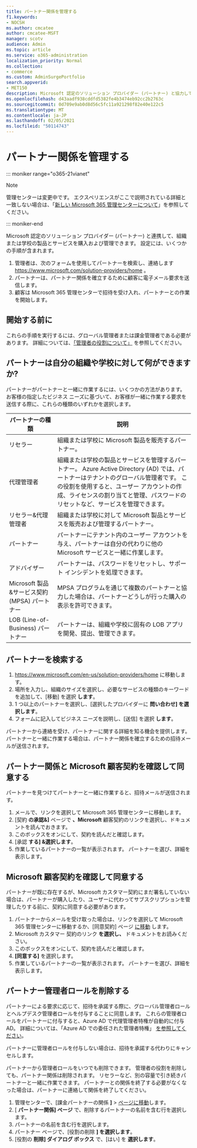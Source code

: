 ```yaml
---
title: パートナー関係を管理する
f1.keywords:
- NOCSH
ms.author: cmcatee
author: cmcatee-MSFT
manager: scotv
audience: Admin
ms.topic: article
ms.service: o365-administration
localization_priority: Normal
ms.collection:
- commerce
ms.custom: AdminSurgePortfolio
search.appverid:
- MET150
description: Microsoft 認定のソリューション プロバイダー (パートナー) と協力して、組織または学校の製品とサービスを購入および管理する方法について説明します。
ms.openlocfilehash: d43aadf938cddfd5382fe4b3474eb92cc2b2763c
ms.sourcegitcommit: 0d709e9ab0d8d56c5fc11a921298f82e40e122c5
ms.translationtype: MT
ms.contentlocale: ja-JP
ms.lasthandoff: 02/05/2021
ms.locfileid: "50114743"
---
```

# <a name="manage-partner-relationships"></a>パートナー関係を管理する

::: moniker range="o365-21vianet"

> [!NOTE]
> 管理センターは変更中です。 エクスペリエンスがここで説明されている詳細と一致しない場合は、「[新しい Microsoft 365 管理センターについて](https://docs.microsoft.com/microsoft-365/admin/microsoft-365-admin-center-preview?view=o365-21vianet&preserve-view=true)」を参照してください。

::: moniker-end

Microsoft 認定のソリューション プロバイダー (パートナー) と連携して、組織または学校の製品とサービスを購入および管理できます。 設定には、いくつかの手順が含まれます。

1. 管理者は、次のフォームを使用してパートナーを検索し、連絡します <a href="https://www.microsoft.com/solution-providers/home" target="_blank">https://www.microsoft.com/solution-providers/home</a> 。
2. パートナーは、パートナー関係を確立するために顧客に電子メール要求を送信します。
3. 顧客は Microsoft 365 管理センターで招待を受け入れ、パートナーとの作業を開始します。

## <a name="before-you-begin"></a>開始する前に

これらの手順を実行するには、グローバル管理者または課金管理者である必要があります。 詳細については、[「管理者の役割について」](../admin/add-users/about-admin-roles.md) を参照してください。

## <a name="what-can-a-partner-do-for-my-organization-or-school"></a>パートナーは自分の組織や学校に対して何ができますか?

パートナーがパートナーと一緒に作業するには、いくつかの方法があります。 お客様の指定したビジネス ニーズに基づいて、お客様が一緒に作業する要求を送信する際に、これらの種類のいずれかを選択します。

| パートナーの種類 | 説明 |
| ------ | ------------------- |
| リセラー | 組織または学校に Microsoft 製品を販売するパートナー。 |
| 代理管理者 | 組織または学校の製品とサービスを管理するパートナー。 Azure Active Directory (AD) では、パートナーはテナントのグローバル管理者です。 この役割を使用すると、ユーザー アカウントの作成、ライセンスの割り当てと管理、パスワードのリセットなど、サービスを管理できます。 |
| リセラー&代理管理者 | 組織または学校に対して Microsoft 製品とサービスを販売および管理するパートナー。 |
| パートナー | パートナーにテナント内のユーザー アカウントを与え、パートナーは自分の代わりに他の Microsoft サービスと一緒に作業します。 |
| アドバイザー | パートナーは、パスワードをリセットし、サポート インシデントを処理できます。 |
| Microsoft 製品&サービス契約 (MPSA) パートナー | MPSA プログラムを通じて複数のパートナーと協力した場合は、パートナーどうしが行った購入の表示を許可できます。 |
| LOB (Line-of-Business) パートナー | パートナーは、組織や学校に固有の LOB アプリを開発、提出、管理できます。 |

## <a name="find-a-partner"></a>パートナーを検索する

1. <a href="https://www.microsoft.com/en-us/solution-providers/home" target="_blank">https://www.microsoft.com/en-us/solution-providers/home</a> に移動します。
2. 場所を入力し、組織のサイズを選択し、必要なサービスの種類のキーワードを追加して、[移動] を選択 **します**。
3. 1 つ以上のパートナーを選択し、[選択したプロバイダーに **問い合わせ] を選択します**。
4. フォームに記入してビジネス ニーズを説明し、[送信] を選択 **します**。

パートナーから連絡を受け、パートナーに関する詳細を知る機会を提供します。 パートナーと一緒に作業する場合は、パートナー関係を確立するための招待メールが送信されます。

## <a name="review-and-accept-a-partner-relationship-and-microsoft-customer-agreement"></a>パートナー関係と Microsoft 顧客契約を確認して同意する

パートナーを見つけてパートナーと一緒に作業すると、招待メールが送信されます。

1. メールで、リンクを選択して Microsoft 365 管理センターに移動します。
2. [契約 **の承認&]** ページで **、Microsoft** 顧客契約のリンクを選択し、ドキュメントを読んでおきます。
3. このボックスをオンにして、契約を読んだと確認します。
4. [承認 **する] &選択します**。
5. 作業しているパートナーの一覧が表示されます。 パートナーを選び、詳細を表示します。

## <a name="review-and-accept-a-microsoft-customer-agreement"></a>Microsoft 顧客契約を確認して同意する

パートナーが既に存在するが、Microsoft カスタマー契約にまだ署名していない場合は、パートナーが購入したり、ユーザーに代わってサブスクリプションを管理したりする前に、契約に同意する必要があります。

1. パートナーからメールを受け取った場合は、リンクを選択して Microsoft 365 管理センターに移動するか、[同意契約] ページ <a href="https://go.microsoft.com/fwlink/?linkid=2116573" target="_blank">に移動</a> します。
2. Microsoft カスタマー 契約のリンク **を選択し、** ドキュメントをお読みください。
3. このボックスをオンにして、契約を読んだと確認します。
4. **[同意する]** を選択します。
5. 作業しているパートナーの一覧が表示されます。 パートナーを選び、詳細を表示します。

## <a name="remove-partner-admin-roles"></a>パートナー管理者ロールを削除する

パートナーによる要求に応じて、招待を承諾する際に、グローバル管理者ロールとヘルプデスク管理者ロールを付与することに同意します。 これらの管理者ロールをパートナーに付与すると、Azure AD で代理管理者特権が自動的に付与AD。 詳細については、「Azure AD での委任された管理者特権」 [を参照してください](https://docs.microsoft.com/partner-center/customers_revoke_admin_privileges#delegated-admin-privileges-in-azure-ad)。

パートナーに管理者ロールを付与しない場合は、招待を承諾する代わりにキャンセルします。

パートナーから管理者ロールをいつでも削除できます。 管理者の役割を削除しても、パートナー関係は削除されます。 リセラーなど、別の容量で引き続きパートナーと一緒に作業できます。 パートナーとの関係を終了する必要がなくなった場合は、パートナーに連絡して関係を終了してください。

1. 管理センターで、[課金パートナーの関係 **]**  >  <a href="https://go.microsoft.com/fwlink/p/?linkid=2074649" target="_blank">ページに移動</a>します。
2. [ **パートナー関係] ページ** で、削除するパートナーの名前を含む行を選択します。
3. パートナーの名前を含む行を選択します。
4. パートナー ページで、[役割の削除 **] を選択します**。
5. [役割の **削除] ダイアログ ボックス** で、[はい] を **選択します**。
